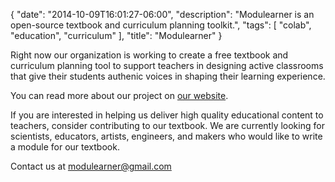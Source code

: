 {
   "date": "2014-10-09T16:01:27-06:00",
   "description": "Modulearner is an open-source textbook and curriculum planning toolkit.",
   "tags": [
      "colab",
      "education",
      "curriculum"
   ],
   "title": "Modulearner"
}

Right now our organization is working to create a free textbook and curriculum planning tool to support teachers in designing active classrooms that give their students authenic voices in shaping their learning experience.

You can read more about our project on [our website](http://modulearner.com/).

If you are interested in helping us deliver high quality educational content to teachers, consider contributing to our textbook.  We are currently looking for scientists, educators, artists, engineers, and makers who would like to write a module for our textbook.  

Contact us at modulearner@gmail.com
